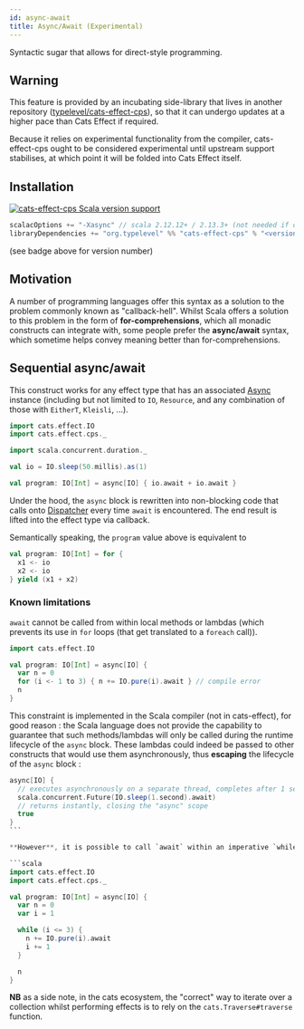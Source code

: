 ```yaml
---
id: async-await
title: Async/Await (Experimental)
---
```


Syntactic sugar that allows for direct-style programming.

## Warning

This feature is provided by an incubating side-library that lives in another repository ([typelevel/cats-effect-cps](https://github.com/typelevel/cats-effect-cps)), so that it can undergo updates at a higher pace than Cats Effect if required.

Because it relies on experimental functionality from the compiler, cats-effect-cps ought to be considered experimental until upstream support stabilises, at which point it will be folded into Cats Effect itself.

## Installation

[![cats-effect-cps Scala version support](https://index.scala-lang.org/typelevel/cats-effect-cps/cats-effect-cps/latest-by-scala-version.svg)](https://index.scala-lang.org/typelevel/cats-effect-cps/cats-effect-cps)


```scala
scalacOptions += "-Xasync" // scala 2.12.12+ / 2.13.3+ (not needed if on Scala 3)
libraryDependencies += "org.typelevel" %% "cats-effect-cps" % "<version>"
```

(see badge above for version number)

## Motivation

A number of programming languages offer this syntax as a solution to the problem commonly known as "callback-hell". Whilst Scala offers a solution to this problem in the form of **for-comprehensions**, which all monadic constructs can integrate with, some people prefer the **async/await** syntax, which sometime helps convey meaning better than for-comprehensions.

## Sequential async/await

This construct works for any effect type that has an associated [Async](../typeclasses/async.md) instance (including but not limited to `IO`, `Resource`, and any combination of those with `EitherT`, `Kleisli`, ...).

```scala
import cats.effect.IO
import cats.effect.cps._

import scala.concurrent.duration._

val io = IO.sleep(50.millis).as(1)

val program: IO[Int] = async[IO] { io.await + io.await }
```

Under the hood, the `async` block is rewritten into non-blocking code that calls onto [Dispatcher](./dispatcher.md) every time `await` is encountered. The end result is lifted into the effect type via callback.

Semantically speaking, the `program` value above is equivalent to

```scala
val program: IO[Int] = for {
  x1 <- io
  x2 <- io
} yield (x1 + x2)
```

### Known limitations

`await` cannot be called from within local methods or lambdas (which prevents its use in `for` loops (that get translated to a `foreach` call)).

```scala
import cats.effect.IO

val program: IO[Int] = async[IO] {
  var n = 0
  for (i <- 1 to 3) { n += IO.pure(i).await } // compile error
  n
}
```

This constraint is implemented in the Scala compiler (not in cats-effect), for good reason : the Scala language does not provide the capability to guarantee that such methods/lambdas will only be called during the runtime lifecycle of the `async` block. These lambdas could indeed be passed to other constructs that would use them asynchronously, thus **escaping** the lifecycle of the `async` block :

```scala
async[IO] {
  // executes asynchronously on a separate thread, completes after 1 second.
  scala.concurrent.Future(IO.sleep(1.second).await)
  // returns instantly, closing the "async" scope
  true
}
``` 

**However**, it is possible to call `await` within an imperative `while` loop:

```scala
import cats.effect.IO
import cats.effect.cps._

val program: IO[Int] = async[IO] {
  var n = 0
  var i = 1

  while (i <= 3) {
    n += IO.pure(i).await
    i += 1
  }

  n
}
```

**NB** as a side note, in the cats ecosystem, the "correct" way to iterate over a collection whilst performing effects is to rely on the `cats.Traverse#traverse` function.

